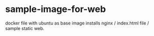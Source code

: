 # sample-image-for-web
docker file with ubuntu as base image installs nginx /
index.html file /
sample static web.
